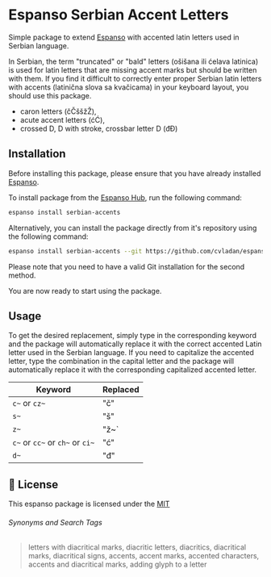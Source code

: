 # Espanso Serbian Accent Letters

Simple package to extend [Espanso](https://espanso.org) with accented latin letters used in Serbian language.

In Serbian, the term "truncated" or "bald" letters (ošišana ili ćelava latinica) is used for latin letters that are missing accent marks but should be written with them. If you find it difficult to correctly enter proper Serbian latin letters with accents (latinična slova sa kvačicama) in your keyboard layout, you should use this package.

- caron letters (čČššžŽ),
- acute accent letters (ćĆ),
- crossed D, D with stroke, crossbar letter D (đĐ)

## Installation

Before installing this package, please ensure that you have already installed [Espanso](https://espanso.org/install).

To install package from the [Espanso Hub](https://hub.espanso.org/), run the following command:

```sh
espanso install serbian-accents
```

Alternatively, you can install the package directly from it's repository using the following command:

```sh
espanso install serbian-accents --git https://github.com/cvladan/espanso-serbian-accents-package --external
```

Please note that you need to have a valid Git installation for the second method.

You are now ready to start using the package.

## Usage

To get the desired replacement, simply type in the corresponding keyword and the package will automatically replace it with the correct accented Latin letter used in the Serbian language. If you need to capitalize the accented letter, type the combination in the capital letter and the package will automatically replace it with the corresponding capitalized accented letter.

| Keyword                         | Replaced |
| ------------------------------- | -------- |
| `c~` or `cz~`                   | "č"      |
| `s~`                            | "š"      |
| `z~`                            | "ž~`     |
| `c~` or `cc~` or `ch~` or `ci~` | "ć"      |
| `d~`                            | "đ"      |

## 📄 License

This espanso package is licensed under the [MIT](https://github.com/cvladan/espanso-serbian-accents-package/blob/main/LICENSE)

###### Synonyms and Search Tags

> letters with diacritical marks, diacritic letters, diacritics, diacritical marks, diacritical signs, accents, accent marks, accented characters, accents and diacritical marks, adding glyph to a letter
